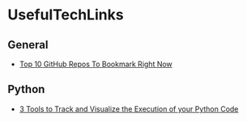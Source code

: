 # UsefulTechLinks

## General

* [Top 10 GitHub Repos To Bookmark Right Now](https://towardsdatascience.com/top-10-github-repos-to-bookmark-right-now-b0bc62436ffc)
## Python

* [3 Tools to Track and Visualize the Execution of your Python Code](https://towardsdatascience.com/3-tools-to-track-and-visualize-the-execution-of-your-python-code-666a153e435e)
